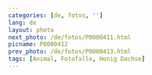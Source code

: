 ```yaml
---
categories: [de, fotos, '']
lang: de
layout: photo
next_photo: /de/fotos/P0000411.html
picname: P0000412
prev_photo: /de/fotos/P0000413.html
tags: [Animal, Fotofalle, Honig Dachse]
---
```

